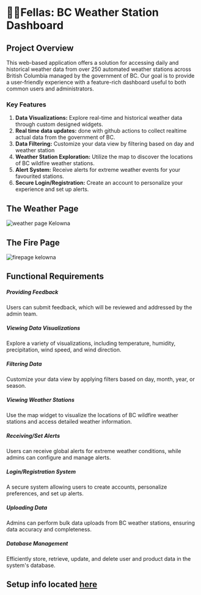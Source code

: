 # 🤹‍♂️Fellas: BC Weather Station Dashboard

## Project Overview

This web-based application offers a solution for accessing daily and historical weather data from over 250 automated weather stations across British Columbia managed by the government of BC. Our goal is to provide a user-friendly experience with a feature-rich dashboard useful to both common users and administrators.

### Key Features

1. **Data Visualizations:** Explore real-time and historical weather data through custom designed widgets.
2. **Real time data updates:** done with github actions to collect realtime actual data from the government of BC.
3. **Data Filtering:** Customize your data view by filtering based on day and weather station
4. **Weather Station Exploration:** Utilize the map to discover the locations of BC wildfire weather stations.
5. **Alert System:** Receive alerts for extreme weather events for your favourited stations.
6. **Secure Login/Registration:** Create an account to personalize your experience and set up alerts.


## The Weather Page

![weather page Kelowna](https://github.com/carsondrobe/Fellas/assets/112982183/3ba2484c-71bf-435a-a9ab-e07dc5e3c40a)

## The Fire Page
![firepage kelowna](https://github.com/carsondrobe/Fellas/assets/112982183/3db04ecd-dba3-4ba1-83f2-6a24b19e9e8b)

## Functional Requirements

##### Providing Feedback

Users can submit feedback, which will be reviewed and addressed by the admin team.

##### Viewing Data Visualizations

Explore a variety of visualizations, including temperature, humidity, precipitation, wind speed, and wind direction.

##### Filtering Data

Customize your data view by applying filters based on day, month, year, or season.

##### Viewing Weather Stations

Use the map widget to visualize the locations of BC wildfire weather stations and access detailed weather information.

##### Receiving/Set Alerts

Users can receive global alerts for extreme weather conditions, while admins can configure and manage alerts.

##### Login/Registration System

A secure system allowing users to create accounts, personalize preferences, and set up alerts.

##### Uploading Data

Admins can perform bulk data uploads from BC weather stations, ensuring data accuracy and completeness.

##### Database Management

Efficiently store, retrieve, update, and delete user and product data in the system's database.

## Setup info located [here](setupInstructions.md)
